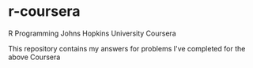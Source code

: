 # r-coursera
R Programming Johns Hopkins University Coursera
  
This repository contains my answers for problems I've completed for the above Coursera
